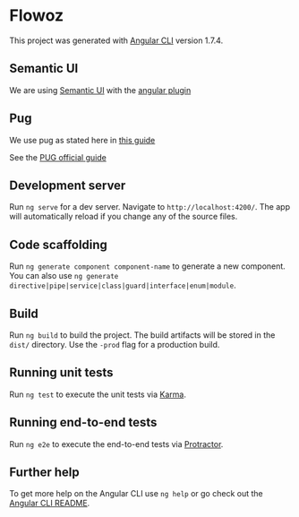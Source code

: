 # Flowoz

This project was generated with [Angular CLI](https://github.com/angular/angular-cli) version 1.7.4.

## Semantic UI

We are using [Semantic UI](https://semantic-ui.com/introduction/getting-started.html) with the [angular plugin](https://ng-semantic.herokuapp.com/#/elements/menu)

## Pug

We use pug as stated here in [this guide](https://hackernoon.com/using-pug-jade-with-angular-with-cli-5592b7ee24e6)

See the [PUG official guide](https://pugjs.org/language/attributes.html)

## Development server

Run `ng serve` for a dev server. Navigate to `http://localhost:4200/`. The app will automatically reload if you change any of the source files.

## Code scaffolding

Run `ng generate component component-name` to generate a new component. You can also use `ng generate directive|pipe|service|class|guard|interface|enum|module`.

## Build

Run `ng build` to build the project. The build artifacts will be stored in the `dist/` directory. Use the `-prod` flag for a production build.

## Running unit tests

Run `ng test` to execute the unit tests via [Karma](https://karma-runner.github.io).

## Running end-to-end tests

Run `ng e2e` to execute the end-to-end tests via [Protractor](http://www.protractortest.org/).

## Further help

To get more help on the Angular CLI use `ng help` or go check out the [Angular CLI README](https://github.com/angular/angular-cli/blob/master/README.md).
